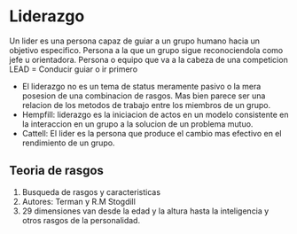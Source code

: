 # **Liderazgo**
Un lider es una persona capaz de guiar a un grupo humano hacia un objetivo especifico.
Persona a la que un grupo sigue reconociendola como jefe u orientadora.
Persona o equipo que va a la cabeza de una competicion
LEAD = Conducir guiar o ir primero

- El liderazgo no es un tema de status meramente pasivo o la mera posesion de una combinacion de rasgos. Mas bien parece ser una relacion de los metodos de trabajo entre los miembros de un grupo.
- Hempfill: liderazgo es la iniciacion de actos en un modelo consistente en la interaccion en un grupo a la solucion de un problema mutuo.
- Cattell: El lider es la persona que produce el cambio mas efectivo en el rendimiento de un grupo.

## Teoria de rasgos
1. Busqueda de rasgos y caracteristicas
2. Autores: Terman y R.M Stogdill
3. 29 dimensiones van desde la edad y la altura hasta la inteligencia y otros rasgos de la personalidad.

